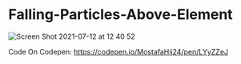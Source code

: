 # Falling-Particles-Above-Element


![Screen Shot 2021-07-12 at 12 40 52](https://user-images.githubusercontent.com/84512960/125266350-6c3e4680-e30e-11eb-83b6-66dbaa6fc302.png)

Code On Codepen: https://codepen.io/MostafaHij24/pen/LYyZZeJ
